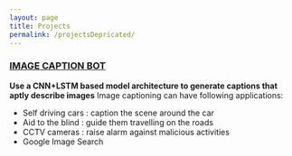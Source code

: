 ```yaml
---
layout: page
title: Projects
permalink: /projectsDepricated/
---
```


### [IMAGE CAPTION BOT](https://github.com/Muskan-goyal6/ImageCaptionBot)
**Use a CNN+LSTM based model architecture to generate captions that aptly describe images**
Image captioning can have following applications:
- Self driving cars : caption the scene around the car
- Aid to the blind : guide them travelling on the roads
- CCTV cameras : raise alarm against malicious activities
- Google Image Search


